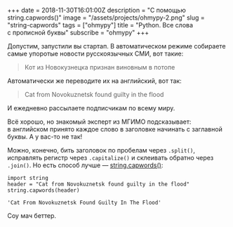 +++
date = 2018-11-30T16:01:00Z
description = "С помощью string.capwords()"
image = "/assets/projects/ohmypy-2.png"
slug = "string-capwords"
tags = ["ohmypy"]
title = "Python. Все слова с прописной буквы"
subscribe = "ohmypy"
+++

Допустим, запустили вы стартап. В автоматическом режиме собираете самые упоротые новости русскоязычных СМИ, вот такие:

> Кот из Новокузнецка признан виновным в потопе

Автоматически же переводите их на английский, вот так:

> Cat from Novokuznetsk found guilty in the flood

И ежедневно рассылаете подписчикам по всему миру.

Всё хорошо, но знакомый эксперт из МГИМО подсказывает: в английском принято каждое слово в заголовке начинать с заглавной буквы. А у вас-то не так!

Можно, конечно, бить заголовок по пробелам через `.split()`, исправлять регистр через `.capitalize()` и склеивать обратно через `.join()`. Но есть способ лучше — [string.capwords()](https://devdocs.io/python~3.7/library/string#string.capwords):

```
import string
header = "Cat from Novokuznetsk found guilty in the flood"
string.capwords(header)

'Cat From Novokuznetsk Found Guilty In The Flood'
```

Соу мач беттер.

